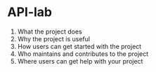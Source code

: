 # API-lab

1. What the project does
2. Why the project is useful
3. How users can get started with the project
4. Who maintains and contributes to the project
5. Where users can get help with your project

